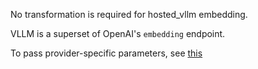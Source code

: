 No transformation is required for hosted_vllm embedding.

VLLM is a superset of OpenAI's `embedding` endpoint.

To pass provider-specific parameters, see [this](https://docs.remodl.ai/docs/completion/provider_specific_params)
